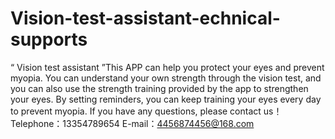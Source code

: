 # Vision-test-assistant-echnical-supports
“ Vision test assistant ”This APP can help you protect your eyes and prevent myopia. You can understand your own strength through the vision test, and you can also use the strength training provided by the app to strengthen your eyes. By setting reminders, you can keep training your eyes every day to prevent myopia.
If you have any questions, please contact us！
Telephone：13354789654 E-mail：4456874456@168.com
